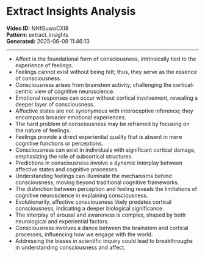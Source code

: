 # Extract Insights Analysis

**Video ID:** NHfGuwoCXI8  
**Pattern:** extract_insights  
**Generated:** 2025-06-09 11:46:13  

---

- Affect is the foundational form of consciousness, intrinsically tied to the experience of feelings.  
- Feelings cannot exist without being felt; thus, they serve as the essence of consciousness.  
- Consciousness arises from brainstem activity, challenging the cortical-centric view of cognitive neuroscience.  
- Emotional responses can occur without cortical involvement, revealing a deeper layer of consciousness.  
- Affective states are not synonymous with interoceptive inference; they encompass broader emotional experiences.  
- The hard problem of consciousness may be reframed by focusing on the nature of feelings.  
- Feelings provide a direct experiential quality that is absent in mere cognitive functions or perceptions.  
- Consciousness can exist in individuals with significant cortical damage, emphasizing the role of subcortical structures.  
- Predictions in consciousness involve a dynamic interplay between affective states and cognitive processes.  
- Understanding feelings can illuminate the mechanisms behind consciousness, moving beyond traditional cognitive frameworks.  
- The distinction between perception and feeling reveals the limitations of cognitive neuroscience in explaining consciousness.  
- Evolutionarily, affective consciousness likely predates cortical consciousness, indicating a deeper biological significance.  
- The interplay of arousal and awareness is complex, shaped by both neurological and experiential factors.  
- Consciousness involves a dance between the brainstem and cortical processes, influencing how we engage with the world.  
- Addressing the biases in scientific inquiry could lead to breakthroughs in understanding consciousness and affect.